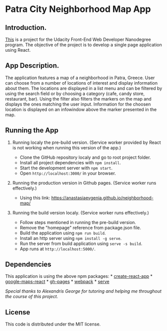# Patra City Neighborhood Map App

## Introduction.

[This](https://anastasiaevgenia.github.io/neighborhood-map/) is a project 
for the Udacity Front-End Web Developer Nanodegree program. The objective
of the project is to develop a single page application using React.

## App Description.

The application features a map of a neighborhood in Patra, Greece. User can
choose from a number of locations of interest and display information about
them. The locations are displayed in a list menu and can be filtered by using
the search field or by choosing a category (cafe, candy store, restaurant, bar).
Using the filter also filters the markers on the map and displays the ones matching
the user input. Information for the choosen location is displayed on an infowindow
above the marker presented in the map.

## Running the App

1. Running localy the pre-build version. (Service worker provided by React
   is not working when running this version of the app.)
	* Clone the GitHub repository localy and go to root project folder.
	* Install all project dependencies with `npm install`.
	* Start the development server with `npm start`.
	* Open `http://localhost:3000/` in your browser.

2. Running the production version in Github pages. (Service worker runs effectively.)
	* Using this link: https://anastasiaevgenia.github.io/neighborhood-map/

3. Running the build version localy. (Service worker runs effectively.)
	* Follow steps mentioned in running the pre-build version.
	* Remove the "homepage" reference from package.json file.
	* Build the application using `npm run build`.
	* Install an http server using `npm install -g serve`.
	* Run the server from build application using `serve -s build`.
	* App runs at `http://localhost:5000/`.

## Dependencies

This application is using the above npm packages:
	* [create-react-app](https://www.npmjs.com/package/create-react-app)
	* [google-maps-react](https://www.npmjs.com/package/google-maps-react)
	* [gh-pages](https://www.npmjs.com/package/gh-pages)
	* [webpack](https://www.npmjs.com/package/webpack)
	* [serve](https://www.npmjs.com/package/serve)

_Special thanks to Alexandris George for tutoring and helping me throughout 
the course of this project._

## License

This code is distributed under the MIT license.

